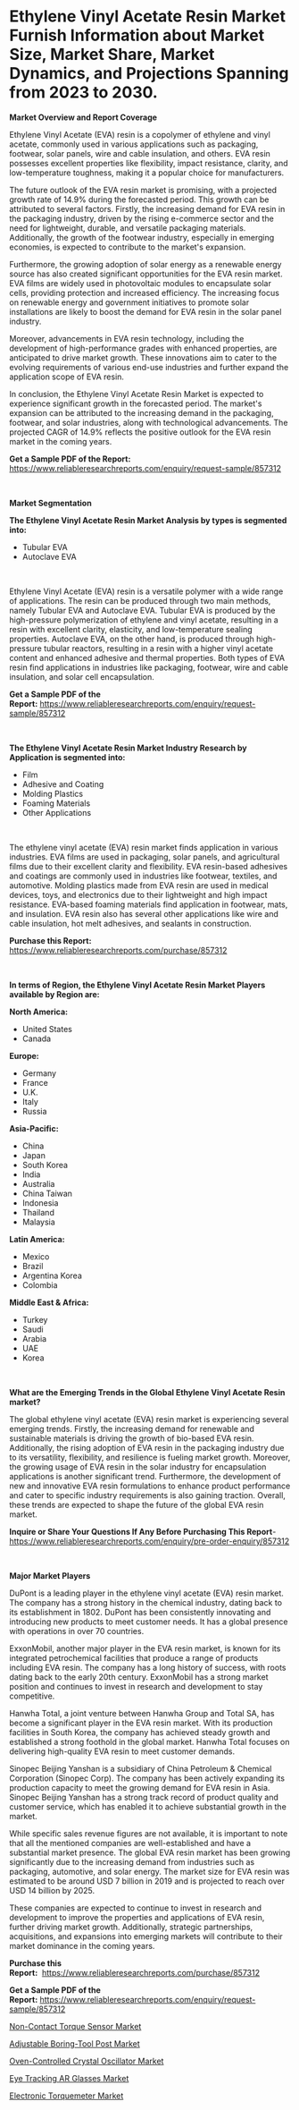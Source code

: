 <p><h1>Ethylene Vinyl Acetate Resin Market Furnish Information about Market Size, Market Share, Market Dynamics, and Projections Spanning from 2023 to 2030.</h1></p><p><strong>Market Overview and Report Coverage</strong></p>
<p><p>Ethylene Vinyl Acetate (EVA) resin is a copolymer of ethylene and vinyl acetate, commonly used in various applications such as packaging, footwear, solar panels, wire and cable insulation, and others. EVA resin possesses excellent properties like flexibility, impact resistance, clarity, and low-temperature toughness, making it a popular choice for manufacturers.</p><p>The future outlook of the EVA resin market is promising, with a projected growth rate of 14.9% during the forecasted period. This growth can be attributed to several factors. Firstly, the increasing demand for EVA resin in the packaging industry, driven by the rising e-commerce sector and the need for lightweight, durable, and versatile packaging materials. Additionally, the growth of the footwear industry, especially in emerging economies, is expected to contribute to the market's expansion.</p><p>Furthermore, the growing adoption of solar energy as a renewable energy source has also created significant opportunities for the EVA resin market. EVA films are widely used in photovoltaic modules to encapsulate solar cells, providing protection and increased efficiency. The increasing focus on renewable energy and government initiatives to promote solar installations are likely to boost the demand for EVA resin in the solar panel industry.</p><p>Moreover, advancements in EVA resin technology, including the development of high-performance grades with enhanced properties, are anticipated to drive market growth. These innovations aim to cater to the evolving requirements of various end-use industries and further expand the application scope of EVA resin.</p><p>In conclusion, the Ethylene Vinyl Acetate Resin Market is expected to experience significant growth in the forecasted period. The market's expansion can be attributed to the increasing demand in the packaging, footwear, and solar industries, along with technological advancements. The projected CAGR of 14.9% reflects the positive outlook for the EVA resin market in the coming years.</p></p>
<p><strong>Get a Sample PDF of the Report:</strong> <a href="https://www.reliableresearchreports.com/enquiry/request-sample/857312">https://www.reliableresearchreports.com/enquiry/request-sample/857312</a></p>
<p>&nbsp;</p>
<p><strong>Market Segmentation</strong></p>
<p><strong>The Ethylene Vinyl Acetate Resin Market Analysis by types is segmented into:</strong></p>
<p><ul><li>Tubular EVA</li><li>Autoclave EVA</li></ul></p>
<p>&nbsp;</p>
<p><p>Ethylene Vinyl Acetate (EVA) resin is a versatile polymer with a wide range of applications. The resin can be produced through two main methods, namely Tubular EVA and Autoclave EVA. Tubular EVA is produced by the high-pressure polymerization of ethylene and vinyl acetate, resulting in a resin with excellent clarity, elasticity, and low-temperature sealing properties. Autoclave EVA, on the other hand, is produced through high-pressure tubular reactors, resulting in a resin with a higher vinyl acetate content and enhanced adhesive and thermal properties. Both types of EVA resin find applications in industries like packaging, footwear, wire and cable insulation, and solar cell encapsulation.</p></p>
<p><strong>Get a Sample PDF of the Report:</strong>&nbsp;<a href="https://www.reliableresearchreports.com/enquiry/request-sample/857312">https://www.reliableresearchreports.com/enquiry/request-sample/857312</a></p>
<p>&nbsp;</p>
<p><strong>The Ethylene Vinyl Acetate Resin Market Industry Research by Application is segmented into:</strong></p>
<p><ul><li>Film</li><li>Adhesive and Coating</li><li>Molding Plastics</li><li>Foaming Materials</li><li>Other Applications</li></ul></p>
<p>&nbsp;</p>
<p><p>The ethylene vinyl acetate (EVA) resin market finds application in various industries. EVA films are used in packaging, solar panels, and agricultural films due to their excellent clarity and flexibility. EVA resin-based adhesives and coatings are commonly used in industries like footwear, textiles, and automotive. Molding plastics made from EVA resin are used in medical devices, toys, and electronics due to their lightweight and high impact resistance. EVA-based foaming materials find application in footwear, mats, and insulation. EVA resin also has several other applications like wire and cable insulation, hot melt adhesives, and sealants in construction.</p></p>
<p><strong>Purchase this Report:</strong>&nbsp; <a href="https://www.reliableresearchreports.com/purchase/857312">https://www.reliableresearchreports.com/purchase/857312</a></p>
<p>&nbsp;</p>
<p><strong>In terms of Region, the Ethylene Vinyl Acetate Resin Market Players available by Region are:</strong></p>
<p>
    <p> <strong> North America: </strong>
        <ul>
            <li>United States</li>
            <li>Canada</li>
        </ul>
        </p> 
    <p> <strong> Europe: </strong>
        <ul>
            <li>Germany</li>
            <li>France</li>
            <li>U.K.</li>
            <li>Italy</li>
            <li>Russia</li>
        </ul>
        </p> 
    <p> <strong> Asia-Pacific: </strong>
        <ul>
            <li>China</li>
            <li>Japan</li>
            <li>South Korea</li>
            <li>India</li>
            <li>Australia</li>
            <li>China Taiwan</li>
            <li>Indonesia</li>
            <li>Thailand</li>
            <li>Malaysia</li>
        </ul>
        </p> 
    <p> <strong> Latin America: </strong>
        <ul>
            <li>Mexico</li>
            <li>Brazil</li>
            <li>Argentina Korea</li>
            <li>Colombia</li>
        </ul>
        </p> 
    <p> <strong> Middle East & Africa: </strong>
        <ul>
            <li>Turkey</li>
            <li>Saudi</li>
            <li>Arabia</li>
            <li>UAE</li>
            <li>Korea</li>
        </ul>
    </p>
    </p>
<p>&nbsp;</p>
<p><strong>What are the Emerging Trends in the Global Ethylene Vinyl Acetate Resin market?</strong></p>
<p><p>The global ethylene vinyl acetate (EVA) resin market is experiencing several emerging trends. Firstly, the increasing demand for renewable and sustainable materials is driving the growth of bio-based EVA resin. Additionally, the rising adoption of EVA resin in the packaging industry due to its versatility, flexibility, and resilience is fueling market growth. Moreover, the growing usage of EVA resin in the solar industry for encapsulation applications is another significant trend. Furthermore, the development of new and innovative EVA resin formulations to enhance product performance and cater to specific industry requirements is also gaining traction. Overall, these trends are expected to shape the future of the global EVA resin market.</p></p>
<p><strong>Inquire or Share Your Questions If Any Before Purchasing This Report</strong>- <a href="https://www.reliableresearchreports.com/enquiry/pre-order-enquiry/857312">https://www.reliableresearchreports.com/enquiry/pre-order-enquiry/857312</a></p>
<p>&nbsp;</p>
<p><strong>Major Market Players</strong></p>
<p><p>DuPont is a leading player in the ethylene vinyl acetate (EVA) resin market. The company has a strong history in the chemical industry, dating back to its establishment in 1802. DuPont has been consistently innovating and introducing new products to meet customer needs. It has a global presence with operations in over 70 countries.</p><p>ExxonMobil, another major player in the EVA resin market, is known for its integrated petrochemical facilities that produce a range of products including EVA resin. The company has a long history of success, with roots dating back to the early 20th century. ExxonMobil has a strong market position and continues to invest in research and development to stay competitive.</p><p>Hanwha Total, a joint venture between Hanwha Group and Total SA, has become a significant player in the EVA resin market. With its production facilities in South Korea, the company has achieved steady growth and established a strong foothold in the global market. Hanwha Total focuses on delivering high-quality EVA resin to meet customer demands.</p><p>Sinopec Beijing Yanshan is a subsidiary of China Petroleum & Chemical Corporation (Sinopec Corp). The company has been actively expanding its production capacity to meet the growing demand for EVA resin in Asia. Sinopec Beijing Yanshan has a strong track record of product quality and customer service, which has enabled it to achieve substantial growth in the market.</p><p>While specific sales revenue figures are not available, it is important to note that all the mentioned companies are well-established and have a substantial market presence. The global EVA resin market has been growing significantly due to the increasing demand from industries such as packaging, automotive, and solar energy. The market size for EVA resin was estimated to be around USD 7 billion in 2019 and is projected to reach over USD 14 billion by 2025.</p><p>These companies are expected to continue to invest in research and development to improve the properties and applications of EVA resin, further driving market growth. Additionally, strategic partnerships, acquisitions, and expansions into emerging markets will contribute to their market dominance in the coming years.</p></p>
<p><strong>Purchase this Report:</strong>&nbsp;&nbsp;<a href="https://www.reliableresearchreports.com/purchase/857312">https://www.reliableresearchreports.com/purchase/857312</a></p>
<p></p>
<p><strong>Get a Sample PDF of the Report:</strong>&nbsp;<a href="https://www.reliableresearchreports.com/enquiry/request-sample/857312">https://www.reliableresearchreports.com/enquiry/request-sample/857312</a></p>
<p><p><a href="https://medium.com/@krithi.reportprime/non-contact-torque-sensor-market-size-cagr-trends-2024-2030-bd5f85df086a">Non-Contact Torque Sensor Market</a></p><p><a href="https://medium.com/@bradomar67436/adjustable-boring-tool-post-market-share-evolution-and-market-growth-trends-2023-2030-ae942f8726e7">Adjustable Boring-Tool Post Market</a></p><p><a href="https://medium.com/@sheetal.reportprime/oven-controlled-crystal-oscillator-market-size-and-market-trends-complete-industry-overview-2023-b9ffab6ee805">Oven-Controlled Crystal Oscillator Market</a></p><p><a href="https://medium.com/@marvinwalsh2023/eye-tracking-ar-glasses-market-analysis-and-sze-forecasted-for-period-from-2023-to-2030-2897ad138655">Eye Tracking AR Glasses Market</a></p><p><a href="https://medium.com/@shivangi.reportprime/electronic-torquemeter-market-outlook-industry-overview-and-forecast-2023-to-2030-92d802f9d154">Electronic Torquemeter Market</a></p></p>